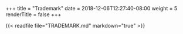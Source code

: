 +++
title = "Trademark"
date = 2018-12-06T12:27:40-08:00
weight = 5
renderTitle = false
+++

{{< readfile file="TRADEMARK.md" markdown="true" >}}

